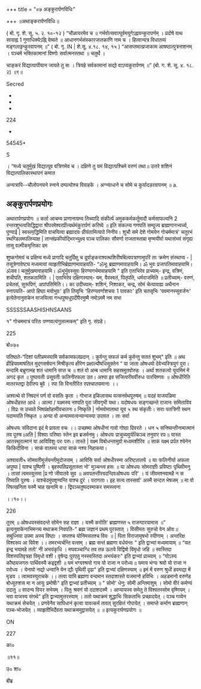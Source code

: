 +++
title = "०७ अङ्कुरार्पणविधिः"

+++
॥अथाङ्करार्पणविधिः॥

( बो. गृ. शे. सू. ५. २. १०-१२ ) “चौळायरमेव च ॥ गर्भवोत्सवात्पूर्वमयुगेऽह्नयन्कुरापर्णम् । प्रदोषे वाथ सायाह्न 1 गुणाधिक्येऽह्नि वेष्यते ॥ आधानगर्भसंस्कारजातकाणि नाम च । हित्वान्यत्र विधातव्यं मङ्गलाइन्कुरवापनम् ॥” ( बो. गृ. IN | शे.सू. ४.१८. १४, १५ ) “आसप्तमात्प्रजाकाम आषष्ठात्पुत्रनाशनम् । पञ्चमे भक्तिकामानां विष्णोः सर्वात्मनस्तथा ॥ चतुर्थे ।

चाङ्करं विद्यात्पापीयान जायते तु सः । त्रियहे सर्वकामानां सद्यो वाऽप्यकुरार्पणम् ॥” (बो. ग. शे. सू. ४. १८. २) ॥९॥

Secred

-

-

-

224

-

54545+

S

। “मध्ये चतुर्मुखं विद्यात्पूव वत्रिणमेव च । दक्षिणे तु यमं विद्यात्पश्चिमे वरुणं तथा॥ उत्तरे शशिनं विद्यात्पालिकास्थापनं कमात

अन्यत्रापि--चौलोपनयने स्नाने दम्पत्योश्च विवाहके । अग्न्याधाने च सोमे च कुर्यादडरवापनम् ॥ a.

## अङ्कुरार्पणप्रयोगः
अथारार्पणप्रयोगः ॥ कर्ता आचम्य प्राणानायम्य तिथ्यादि संकीर्त्य अमुककर्मकर्तुमादौ कर्मसाफल्यनि 2 रन्तरशुभत्वसिद्धिद्वारा श्रीपरमेश्वरप्रीत्यर्थमंकुरार्पणं करिष्ये ॥ इति संकल्प्य गणपतिं सम्पूज्य ब्राह्मणानभ्यर्च्य, पुण्याई | स्वस्त्य॒द्धिमिति वाचयित्वा ब्रह्मादयः प्रीयंतामित्यपो निनीय। शुचौ समे देशे गोमयेन गोचर्ममात्रं' चतुरभं स्थण्डिलमपलिप्याक्ष | तान्संप्रकीर्याद्भिरभ्युक्ष्य पञ्च पालिकाः सौवर्णा राजतास्ताम्रा मृण्मयीर्वा यथासंभवं संगृह्य तासु वल्मीकमृत्तिका दम

शुष्कगोमयं च प्रक्षिप्य मध्ये प्रागादि चतुर्दिक्षु च दूर्वाङ्कराश्वत्थशिरीषबिल्वपत्राणामुपरि ताः क्रमेण संस्थाप्य - | तसूत्रेणावेष्ट्य मध्यमायां व्याहृतीभिर्ब्रह्माणमावाहयति- “ॐभूः ब्रह्माणमावाहयामि। ॐ भुवः प्रजापतिमावाहयामि। ॐसव l चतुर्मुखमावाहयामि। ॐभूर्भुवस्सुवः हिरण्यगर्भमावाहयामि " इति एताभिरेव प्राच्याम्- इन्द्र, वत्रिणं, शचीपति, शतकतामिति । | एताभिरेव दक्षिणस्याम्- यम, वैवस्वतं, पितृपति, धर्मराजमिति ॥ प्रतीच्याम्- वरुणं, प्रचेतसं, सुरूपिणं, अपांपतिमिति।। का उदीच्याम्- शशिनं, निशाकर, चन्द्र, सोमं चेत्यावाह्य अथैनान स्नापयति- आपो हिष्ठा मयोभुवः' इति तिसृभिः 'हिरण्यवर्णाशचयः 1 पावकाः' इति चतसृभिः 'पवमानस्सुवर्जनः' इत्येतेनानुवाकेन माजयित्वा गन्धपुष्पधूपदीपैरमुष्मै नमोऽममै नम सभा

SSSSSSAASHISHNSAANS

१" गोचममात्रं परितः पण्णवत्यंगुलात्मकम्" इति गृ. संग्रहे।

225

बो०७०

पतिष्ठते-“दिशां पतीन्नमस्यामि सर्वकामफलप्रदान् । कुर्वन्तु सफलं कर्म कुर्वन्तु सततं शुभम्" इति ॥ अथ व्रीहियवमाषतिल मुद्गसर्षपान मिश्रीकृत्य क्षीरेण प्रक्षाल्यौषधिसूक्तेन “ या जाता ओषधयो देवेभ्यस्त्रियुगं पुरा। मन्दामि बभ्रूणामह शतं धामानि सप्त च ॥ शतं वो अम्ब धामानि सहस्रमुतवोरुहः । अर्था शतकत्वो यूयमिमं मे अगदं कृत ॥ पुष्पावतीः प्रसूवतीः फलिनीरफला उत। अश्वा इव सजित्वरीवर्वीरुधः पारयिष्णवः ॥ ओषधीरिति मातरस्तद्वा देवीरुप बुवे । रपा सि विनतीरित रपश्चातयमानाः ।।

अश्वत्थे वो निषदनं पर्ण वो वसतिः कृता । गोभाज इकिलासथ यत्सनर्वथपूरुषम् ॥ यदहं वाजयन्निमा ओषधीहस्त आधे । आत्मा / यक्ष्मस्य नश्यति पुरा जीवगृभी यथा। यदोषधयः सङ्गच्छन्ते राजानः समिताविव । विप्रः स उच्यते भिषग्रंक्षोहामीवचातनः॥ निष्कृति | र्नामवोमाताथा यूय ५ स्थ संकृतीः। सराः पतत्रिणी स्थन यदामयति निष्कृत ॥ अन्या वो अन्यामवत्वन्यान्यस्या उपावत । ताः सर्वा

ओषधयः संविदाना इदं मे प्रावता वचः ।। उच्छष्मा ओषधीनां गावो गोष्ठा दिवरते । धन ५ सनिष्यन्तीनामात्मानं तव पूरुष॥अति | विश्वाः परिष्वाः स्तेन इव ब्रजर्मनमुः। ओषधयः प्राचुच्यवुर्यत्किञ्च तनुवार रपः॥ यास्त आतस्थुरात्मानं या आविविशुः परः परुः। तास्ते | यक्ष्म विबोधन्तामुग्रो मध्यमशीरिव ॥ साकं यक्ष्म प्रर्पत श्येनेन किकिदीविना । साकं वातस्य धाया साकं नश्य निहाकया।

अश्वावती५ सोमवतीमूर्जयन्तीमुदोजसम् । आविसि सर्वा ओषधीरस्मा अरिष्टतातये ॥ याः फलिनीर्या अफला अपुष्पा | याश्च पुष्पिणी । बृहस्पतिप्रसूतास्ता नो' मुञ्चन्त्व हसः ॥ या ओषधयः सोमराज्ञीः प्रविष्टाः पृथिवीमनु । तासां त्वमस्युत्तमा |प्र णो जीवातवे सुव ॥ अवपतन्तीरवदन्दिवओषधयः परि' । यं जीवमश्नवामहै न स रिष्याति पूरुषः । याश्चेदमुंपशृण्वन्ति याश्च दुरं । परागताः। इह सत्य तास्सर्वा' अस्मै सन्दत्त भेषजम् ॥ मा वो रिषत्खनिता यस्मै चाह खनामि वः। द्विपञ्चतुष्पदस्माकर समस्त्वना

।।१०।।

226

तुरम् ॥ ओषधयस्संवदन्ते सोमेन सह राज्ञा । यस्मै करोति' ब्राह्मणस्त ५ राजन्पारयामास ॥” इत्यनुवाकेनाभिमन्त्र्य मथाक्रम निवपति-" ब्रह्म जज्ञानं प्रथम पुरस्तात् । विसीमतः सुरुचो वेन ओवः॥ सबुध्निया उपमा अस्य विष्ठाः । सप्तश्च योनिमसतश्च विवः ॥ | पिता विराजामृषभो रयीणाम् । अन्तरिक्ष विश्वरूप आ विवेश ।। तमरभ्यर्चन्ति वत्सम् । ब्रह्म सन्तं ब्रह्मणा वर्धय॑न्तः ” इति द्वाभ्यां मध्यमायाम् ॥ “यत इन्द्र भयामहे ततो' नी अभयंकृधि । मघवञ्चाग्धि तव तन्न ऊतये विद्विषो विमृधो जहि ॥ स्वस्तिदा विशस्पतिवृत्रहा विमृधो वशी। वृषेन्द्रः पुरएतु नस्स्वस्तिदा अभयंकरः” इति द्वाभ्यां प्राच्याम् ॥ “योऽस्य कौष्ठ्यजगतः पार्थिवस्यै कइद्वशी ॥ यमं भग्यश्श्रयो गाय यो राजा न परोध्यः॥ यमाय भंग्यः श्रवो यो राजा न परोध्यः । येनापो नद्यो धन्वानि येन द्यौः पृथिवी दृढा" इति द्वाभ्यां दक्षिणस्याम् ॥ इमं में वरुण श्रुधी हवमद्या में मृडय । त्वामवस्युराचके ।। तत्वा यामि ब्रह्मणा वन्दमान स्तदाशास्ते यजमानो हविभिः । अहडमानो वरुणेह बोध्युरुशस मा न आयुः प्रमोषीः" इति द्वाभ्यां प्रतीच्याम् ॥ " सोमो' धेनु: सोमी अन्तिमाशुम् । सोमो वीरं कर्मण्यं ददातु ॥ सादन्य वियर सभेयम् । पितुः श्रवणं यो ददाशदस्मै । आप्यायस्व समेतु ते विश्वतस्सोम वृष्णियम् । भवा वाजस्य संगथे” इति द्वाभ्यामुत्तरस्याम् । ततो यथाक्रमं शुद्धाभिः सिकताभिः प्रच्छादयेत् । पञ्च गव्येन यथाक्रमं सेचयेत् । प्रणवेनैव सापिधानं कृत्वा यावत्कर्म तावत् सुरक्षितं गोपायेत् । समाप्ते कर्माण ब्राह्मणान् पञ्च-भोजयेत् । व्याहृतीभिर्देवता यथाक्रममुद्वासयेत् ॥ ॥ इत्यकुरार्पणप्रयोगः ॥

ON

227

का०

॥११॥

उ० शा०

बीब्र